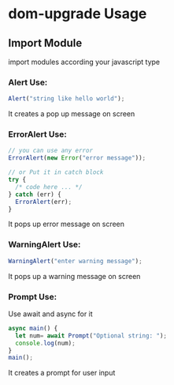 # dom-upgrade Usage


## Import Module

import modules according your javascript type

### Alert Use:

```javascript
Alert("string like hello world");
```

It creates a pop up message on screen

### ErrorAlert Use:

```javascript
// you can use any error
ErrorAlert(new Error("error message"));

// or Put it in catch block
try {
  /* code here ... */
} catch (err) {
  ErrorAlert(err);
}
```

It pops up error message on screen

### WarningAlert Use:

```javascript
WarningAlert("enter warning message");
```

It pops up a warning message on screen

### Prompt Use:

Use await and async for it 

```javascript
async main() {
  let num= await Prompt("Optional string: ");
  console.log(num);
}
main();
```

It creates a prompt for user input